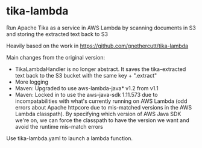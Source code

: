 # tika-lambda
Run Apache Tika as a service in AWS Lambda by scanning documents in S3 and storing the extracted text back to S3

Heavily based on the work in https://github.com/gnethercutt/tika-lambda

Main changes from the original version:
 - TikaLambdaHandler is no longer abstract. It saves the tika-extracted text back to the S3 bucket with the same key + ".extract"
 - More logging
 - Maven: Upgraded to use aws-lambda-java* v1.2 from v1.1
 - Maven: Locked in to use the aws-java-sdk 1.11.573 due to incompatabilities with what's currently running on AWS Lambda (odd errors about Apache httpcore due to mis-matched versions in the AWS Lambda classpath).  By specifying which version of AWS Java SDK we're on, we can force the classpath to have the version we want and avoid the runtime mis-match errors
 
Use tika-lambda.yaml to launch a lambda function.
